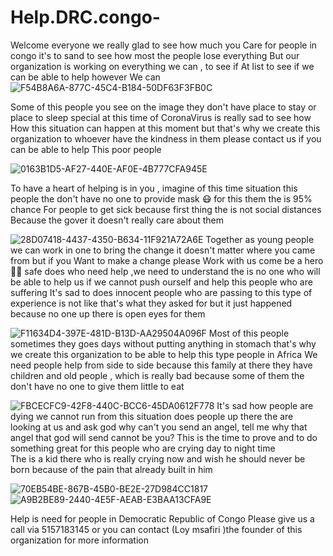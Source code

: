 # Help.DRC.congo-

Welcome everyone we really glad to see how much you
Care for people in congo it's to sand to see how most the people lose everything 
But our organization is working on everything we can , to see if At list to see if we can be able to help however 
We can ![F54B8A6A-877C-45C4-B184-50DF63F3FB0C](https://user-images.githubusercontent.com/59498844/82209982-d8bce180-98d3-11ea-96f2-2636fe369856.jpeg)

Some of this people you see on the image they don't have place to stay or place to sleep special at this time of CoronaVirus is really sad to see how 
How this situation can happen at this moment but that's why we create this organization to whoever have the kindness in them please contact us if you can be able to help 
This poor people 

![0163B1D5-AF27-440E-AF0E-4B777CFA945E](https://user-images.githubusercontent.com/59498844/82209984-d9ee0e80-98d3-11ea-89c8-7510cc714833.jpeg)
 
To have a heart of helping is in you , imagine of this time situation this people the don't have no one to provide mask 😷 for this them the is 95% chance For people to get sick because first thing the is not social distances 
Because the gover it doesn't really care about  them  

![28D07418-4437-4350-B634-11F921A72A6E](https://user-images.githubusercontent.com/59498844/82209986-da86a500-98d3-11ea-8af0-318c994ea09f.jpeg)
Together as young people we can work in one to bring the change it doesn't matter where you came from but if you Want to make a change please 
Work with us come be a hero 🦸‍♀️  safe does who need help ,we need to understand the is no one who will be able to help us if we cannot push ourself and help this people who are suffering 
It's sad to does innocent people who are passing to this type of experience is not like that's what they asked for but it just happened because no one up there is open eyes for them 

![F11634D4-397E-481D-B13D-AA29504A096F](https://user-images.githubusercontent.com/59498844/82209991-dbb7d200-98d3-11ea-94a4-210c659b545f.jpeg)
 Most of this people sometimes they goes days without putting anything in stomach  that's why we create this organization to be able to help this type people in Africa 
 We need people help from side to side because this family at there they have children and old people , which is really bad because some of them the don't have no one to give them little to eat

![FBCECFC9-42F8-440C-BCC6-45DA0612F778](https://user-images.githubusercontent.com/59498844/82209995-dce8ff00-98d3-11ea-8291-d424d8ac8b58.jpeg)
 It's sad how people are dying  we cannot run from this situation does people up there the are looking at us and ask god why can't you send an angel, tell me why that angel that god will send cannot be you?
This is the time to prove and to do something great for this people who are crying day to night time  
The is a kid there who is really crying now and wish he should never be born because of the pain that already built in him

![70EB54BE-867B-45B0-BE2E-27D984CC1817](https://user-images.githubusercontent.com/59498844/82209996-dd819580-98d3-11ea-94b9-0bc265ccda8e.jpeg)
![A9B2BE89-2440-4E5F-AEAB-E3BAA13CFA9E](https://user-images.githubusercontent.com/59498844/82209997-dd819580-98d3-11ea-8a40-02757959bec9.jpeg)

Help is need for people in Democratic Republic of Congo 
Please give us a call via 5157183145  or you can contact (Loy msafiri )the founder of this organization for more information 
